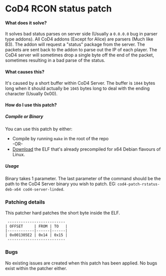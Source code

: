# CoD4 RCON status patch
#### What does it solve?
It solves bad status parses on server side (Usually a `0.0.0.0` bug in parser type addons). All CoD4 addons (Except for Alice) are parsers (Much like B3). The addon will request a "status" package from the server. The packets are sent back to the addon to parse out the IP of each player. The CoD4 server will sometimes drop a single byte off the end of the packet, sometimes resulting in a bad parse of the status.

#### What causes this?
It's caused by a short buffer within CoD4 Server. The buffer is `1044` bytes long when it should actually be `1045` bytes long to deal with the ending character (Usually 0x00).

#### How do I use this patch?
##### Compile or Binary
You can use this patch by either:
  * Compile by running `make` in the root of the repo  
    -OR-
  * [Download](https://github.com/Zinglish/cod4-patch-rstatus/blob/master/cod4-patch-rstatus-deb-x64?raw=true) the ELF that's already precompiled for x64 Debian flavours of Linux.  

##### Usage
Binary takes 1 parameter. The last parameter of the command should be the path to the CoD4 Server binary you wish to patch. EG: `cod4-patch-rstatus-deb-x64 cod4-server-linded`.

### Patching details
This patcher hard patches the short byte inside the ELF.
```text
 --------------------------
| OFFSET     | FROM | TO   |
|------------|------|------|
| 0x001305E2 | 0x14 | 0x15 |
 --------------------------
```

### Bugs
No existing issues are created when this patch has been applied. No bugs exist within the patcher either.
